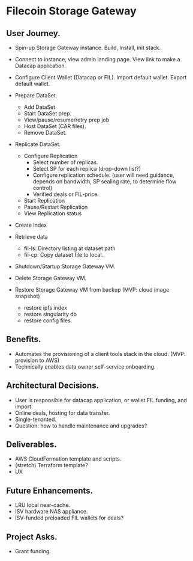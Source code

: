 # Filecoin Storage Gateway

## User Journey.

* Spin-up Storage Gateway instance. Build, Install, init stack.

* Connect to instance, view admin landing page. View link to make a Datacap application.

* Configure Client Wallet (Datacap or FIL). Import default wallet. Export default wallet.

* Prepare DataSet.
    * Add DataSet
    * Start DataSet prep.
    * View/pause/resume/retry prep job
    * Host DataSet (CAR files).
    * Remove DataSet.

* Replicate DataSet.
    * Configure Replication
        * Select number of replicas.
        * Select SP for each replica (drop-down list?)
        * Configure replication schedule. 
          (user will need guidance, depends on bandwidth, SP sealing rate, to determine flow control)
        * Verified deals or FIL-price.
    * Start Replication
    * Pause/Restart Replication 
    * View Replication status

* Create Index

* Retrieve data
    * fil-ls: Directory listing at dataset path
    * fil-cp: Copy dataset file to local.

* Shutdown/Startup Storage Gateway VM.

* Delete Storage Gateway VM.

* Restore Storage Gateway VM from backup (MVP: cloud image snapshot)
    * restore ipfs index
    * restore singularity db
    * restore config files.

## Benefits.

* Automates the provisioning of a client tools stack in the cloud.  (MVP: provision to AWS)
* Technically enables data owner self-service onboarding.

## Architectural Decisions.

* User is responsible for datacap application, or wallet FIL funding, and import.
* Online deals, hosting for data transfer.
* Single-tenanted.
* Question: how to handle maintenance and upgrades?

## Deliverables.

* AWS CloudFormation template and scripts.
* (stretch) Terraform template?
* UX

## Future Enhancements.

* LRU local near-cache.
* ISV hardware NAS appliance.
* ISV-funded preloaded FIL wallets for deals?

## Project Asks.

* Grant funding.
